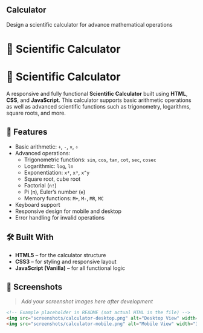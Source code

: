 ## Calculator
Design a scientific calculator for advance mathematical operations
# 🔢 Scientific Calculator

# 🔢 Scientific Calculator

A responsive and fully functional **Scientific Calculator** built using **HTML**, **CSS**, and **JavaScript**. This calculator supports basic arithmetic operations as well as advanced scientific functions such as trigonometry, logarithms, square roots, and more.

## 🚀 Features

- Basic arithmetic: `+`, `-`, `×`, `÷`
- Advanced operations:
  - Trigonometric functions: `sin`, `cos`, `tan`, `cot`, `sec`, `cosec`
  - Logarithmic: `log`, `ln`
  - Exponentiation: `x²`, `x³`, `x^y`
  - Square root, cube root
  - Factorial (`n!`)
  - Pi (`π`), Euler’s number (`e`)
  - Memory functions: `M+`, `M-`, `MR`, `MC`
- Keyboard support
- Responsive design for mobile and desktop
- Error handling for invalid operations

## 🛠️ Built With

- **HTML5** – for the calculator structure
- **CSS3** – for styling and responsive layout
- **JavaScript (Vanilla)** – for all functional logic

## 📸 Screenshots

> _Add your screenshot images here after development_

```html
<!-- Example placeholder in README (not actual HTML in the file) -->
<img src="screenshots/calculator-desktop.png" alt="Desktop View" width="500">
<img src="screenshots/calculator-mobile.png" alt="Mobile View" width="300">


